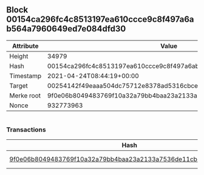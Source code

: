 ## Block 00154ca296fc4c8513197ea610ccce9c8f497a6ab564a7960649ed7e084dfd30

Attribute | Value
--- | ---
Height | 34979
Hash | 00154ca296fc4c8513197ea610ccce9c8f497a6ab564a7960649ed7e084dfd30
Timestamp | 2021-04-24T08:44:19+00:00
Target | 00254142f49eaaa504dc75712e8378ad5316cbcead634704b3734b6271167cc4
Merke root | 9f0e06b8049483769f10a32a79bb4baa23a2133a7536de11cb49ba92377000cf
Nonce | 932773963

```

```

### Transactions

Hash | Amount
--- | ---
[9f0e06b8049483769f10a32a79bb4baa23a2133a7536de11cb49ba92377000cf](9f0e06b8049483769f10a32a79bb4baa23a2133a7536de11cb49ba92377000cf.md) | 10.00000000 SKEPTI 

